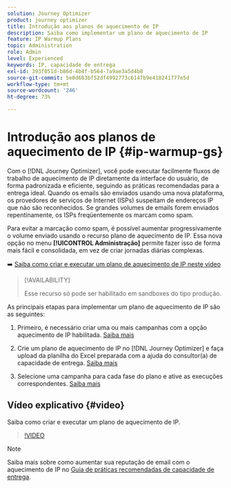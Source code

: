 ```yaml
---
solution: Journey Optimizer
product: journey optimizer
title: Introdução aos planos de aquecimento de IP
description: Saiba como implementar um plano de aquecimento de IP
feature: IP Warmup Plans
topic: Administration
role: Admin
level: Experienced
keywords: IP, capacidade de entrega
exl-id: 393f051d-b86d-4b4f-b564-7a9ae3a5d4b8
source-git-commit: 5e0d683bf52df4992773c6147b9e418241777e5d
workflow-type: tm+mt
source-wordcount: '246'
ht-degree: 73%

---
```


# Introdução aos planos de aquecimento de IP {#ip-warmup-gs}

Com o [!DNL Journey Optimizer], você pode executar facilmente fluxos de trabalho de aquecimento de IP diretamente da interface do usuário, de forma padronizada e eficiente, seguindo as práticas recomendadas para a entrega ideal. Quando os emails são enviados usando uma nova plataforma, os provedores de serviços de Internet (ISPs) suspeitam de endereços IP que não são reconhecidos. Se grandes volumes de emails forem enviados repentinamente, os ISPs freqüentemente os marcam como spam.

Para evitar a marcação como spam, é possível aumentar progressivamente o volume enviado usando o recurso plano de aquecimento de IP. Essa nova opção no menu **[!UICONTROL Administração]** permite fazer isso de forma mais fácil e consolidada, em vez de criar jornadas diárias complexas.

➡️ [Saiba como criar e executar um plano de aquecimento de IP neste vídeo](#video)

>[!AVAILABILITY]
>
>Esse recurso só pode ser habilitado em sandboxes do tipo produção.

<!--
Benefits

* Standardization on Campaign which will be easy for practitioners too > why?

* No more pain of creating queries, audiences and testing those as system will create the audiences. 

* Ease of excluding domains and changing the plan with help of simple toggles to exclude OR by editing numbers inline or create new phases or reupload plan if drastic change. No more pain of editing audience definitions, journey conditions

* There is an expectation that with this, it will ease around 30% of effort and will be much better experience for consultant/partner/practitioner - right from planning to execution to reporting
-->

As principais etapas para implementar um plano de aquecimento de IP são as seguintes:

1. Primeiro, é necessário criar uma ou mais campanhas com a opção aquecimento de IP habilitada. [Saiba mais](ip-warmup-campaign.md)

1. Crie um plano de aquecimento de IP no [!DNL Journey Optimizer] e faça upload da planilha do Excel preparada com a ajuda do consultor(a) de capacidade de entrega. [Saiba mais](ip-warmup-plan.md)

1. Selecione uma campanha para cada fase do plano e ative as execuções correspondentes. [Saiba mais](ip-warmup-execution.md)

## Vídeo explicativo {#video}

Saiba como criar e executar um plano de aquecimento de IP.

>[!VIDEO](https://video.tv.adobe.com/v/3432637/?learn=on)

>[!NOTE]
>
>Saiba mais sobre como aumentar sua reputação de email com o aquecimento de IP no [Guia de práticas recomendadas de capacidade de entrega](https://experienceleague.adobe.com/docs/deliverability-learn/deliverability-best-practice-guide/additional-resources/generic-resources/increase-reputation-with-ip-warming.html?lang=pt-BR).
